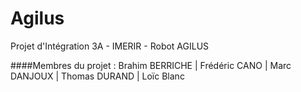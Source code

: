 # Agilus
Projet d'Intégration 3A - IMERIR - Robot AGILUS

####Membres du projet : 
Brahim BERRICHE | Frédéric CANO | Marc DANJOUX | Thomas DURAND | Loïc Blanc
